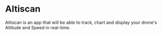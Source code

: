 # Altiscan
Altiscan is an app that will be able to track, chart and display your drone's Altitude and Speed in real-time.
